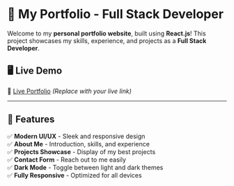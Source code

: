 # 🚀 My Portfolio - Full Stack Developer

Welcome to my **personal portfolio website**, built using **React.js**! This project showcases my skills, experience, and projects as a **Full Stack Developer**.

## 🖥️ Live Demo
🔗 [Live Portfolio](https://yourportfolio.com) *(Replace with your live link)*

---

## 📌 Features

✅ **Modern UI/UX** - Sleek and responsive design  
✅ **About Me** - Introduction, skills, and experience  
✅ **Projects Showcase** - Display of my best projects  
✅ **Contact Form** - Reach out to me easily  
✅ **Dark Mode** - Toggle between light and dark themes  
✅ **Fully Responsive** - Optimized for all devices  

